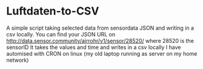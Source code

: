 # Luftdaten-to-CSV
A simple script taking selected data from sensordata JSON and writing in a csv locally.
You can find your JSON URL on http://data.sensor.community/airrohr/v1/sensor/28520/ where 28520 is the sensorID
It takes the values and time and writes in a csv locally
I have automised with CRON on linux (my old laptop running as server on my home network)
